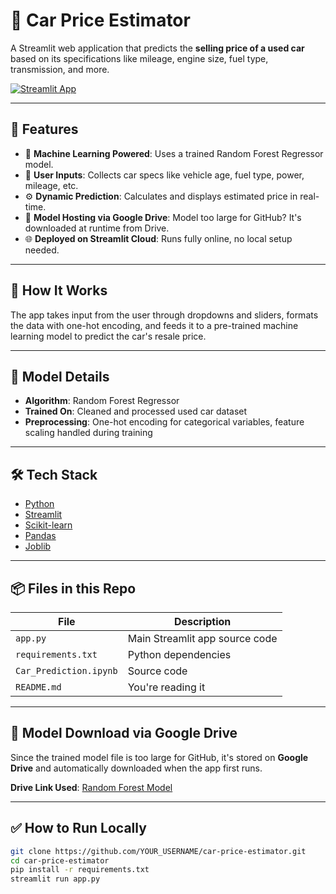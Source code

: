 # 🚗 Car Price Estimator

A Streamlit web application that predicts the **selling price of a used car** based on its specifications like mileage, engine size, fuel type, transmission, and more.

[![Streamlit App](https://img.shields.io/badge/Live%20Demo-Available-brightgreen?logo=streamlit)](https://machine-learning-hlnzzgwgugh33ovwcenltq.streamlit.app/)


---

## 📌 Features

- 🧠 **Machine Learning Powered**: Uses a trained Random Forest Regressor model.
- 🧾 **User Inputs**: Collects car specs like vehicle age, fuel type, power, mileage, etc.
- ⚙️ **Dynamic Prediction**: Calculates and displays estimated price in real-time.
- 💾 **Model Hosting via Google Drive**: Model too large for GitHub? It's downloaded at runtime from Drive.
- 🌐 **Deployed on Streamlit Cloud**: Runs fully online, no local setup needed.

---

## 🚀 How It Works

The app takes input from the user through dropdowns and sliders, formats the data with one-hot encoding, and feeds it to a pre-trained machine learning model to predict the car's resale price.

---

## 🧠 Model Details

- **Algorithm**: Random Forest Regressor
- **Trained On**: Cleaned and processed used car dataset
- **Preprocessing**: One-hot encoding for categorical variables, feature scaling handled during training

---

## 🛠 Tech Stack

- [Python](https://www.python.org/)
- [Streamlit](https://streamlit.io/)
- [Scikit-learn](https://scikit-learn.org/)
- [Pandas](https://pandas.pydata.org/)
- [Joblib](https://joblib.readthedocs.io/)

---

## 📦 Files in this Repo

| File                | Description                                   |
|---------------------|-----------------------------------------------|
| `app.py`            | Main Streamlit app source code                |
| `requirements.txt`  | Python dependencies                           |
| `Car_Prediction.ipynb`       | Source code            |
| `README.md`         | You're reading it                             |

---

## 📁 Model Download via Google Drive

Since the trained model file is too large for GitHub, it's stored on **Google Drive** and automatically downloaded when the app first runs.

**Drive Link Used**: [Random Forest Model](https://drive.google.com/file/d/1ziYd-KdiGqeyCl38LK7m19MaiEoemSIX/view?usp=sharing)

---

## ✅ How to Run Locally

```bash
git clone https://github.com/YOUR_USERNAME/car-price-estimator.git
cd car-price-estimator
pip install -r requirements.txt
streamlit run app.py

